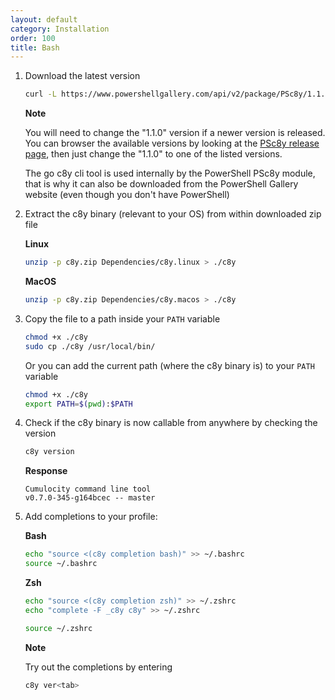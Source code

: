 ```yaml
---
layout: default
category: Installation
order: 100
title: Bash
---
```


1. Download the latest version

    ```sh
    curl -L https://www.powershellgallery.com/api/v2/package/PSc8y/1.1.0 -o c8y.zip
    ```

    **Note**

    You will need to change the "1.1.0" version if a newer version is released. You can browser the available versions by looking at the [PSc8y release page](https://www.powershellgallery.com/packages/PSc8y), then just change the "1.1.0" to one of the listed versions.

    The go c8y cli tool is used internally by the PowerShell PSc8y module, that is why it can also be downloaded from the PowerShell Gallery website (even though you don't have PowerShell)

1. Extract the c8y binary (relevant to your OS) from within downloaded zip file

    **Linux**

    ```sh
    unzip -p c8y.zip Dependencies/c8y.linux > ./c8y
    ```

    **MacOS**

    ```sh
    unzip -p c8y.zip Dependencies/c8y.macos > ./c8y
    ```

1. Copy the file to a path inside your `PATH` variable

    ```sh
    chmod +x ./c8y
    sudo cp ./c8y /usr/local/bin/
    ```

    Or you can add the current path (where the c8y binary is) to your `PATH` variable

    ```sh
    chmod +x ./c8y
    export PATH=$(pwd):$PATH
    ```

1. Check if the c8y binary is now callable from anywhere by checking the version

    ```sh
    c8y version
    ```

    **Response**

    ```plaintext
    Cumulocity command line tool
    v0.7.0-345-g164bcec -- master
    ```

1. Add completions to your profile:

    **Bash**

    ```sh
    echo "source <(c8y completion bash)" >> ~/.bashrc
    source ~/.bashrc
    ```

    **Zsh**

    ```sh
    echo "source <(c8y completion zsh)" >> ~/.zshrc
    echo "complete -F _c8y c8y" >> ~/.zshrc

    source ~/.zshrc
    ```

    **Note**

    Try out the completions by entering

    ```sh
    c8y ver<tab>
    ```
